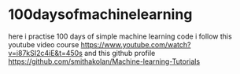 # 100daysofmachinelearning
here i practise 100 days of simple machine learning code 
i follow this youtube video course https://www.youtube.com/watch?v=i87kSI2c4iE&t=450s
and this github profile https://github.com/smithakolan/Machine-learning-Tutorials
